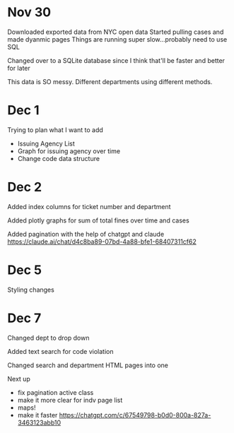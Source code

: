 # Nov 30

Downloaded exported data from NYC open data
Started pulling cases and made dyanmic pages
Things are running super slow...probably need to use SQL

Changed over to a SQLite database since I think that'll be faster and better for later

This data is SO messy. Different departments using different methods. 

# Dec 1

Trying to plan what I want to add
- Issuing Agency List
- Graph for issuing agency over time
- Change code data structure

# Dec 2

Added index columns for ticket number and department

Added plotly graphs for sum of total fines over time and cases

Added pagination with the help of chatgpt and claude
https://claude.ai/chat/d4c8ba89-07bd-4a88-bfe1-68407311cf62


# Dec 5

Styling changes 

# Dec 7

Changed dept to drop down

Added text search for code violation

Changed search and department HTML pages into one

Next up
- fix pagination active class
- make it more clear for indv page list
- maps!
- make it faster https://chatgpt.com/c/67549798-b0d0-800a-827a-3463123abb10